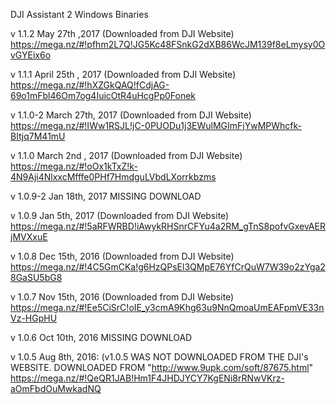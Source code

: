 DJI Assistant 2 Windows Binaries

v 1.1.2 May 27th ,2017 (Downloaded from DJI Website)
https://mega.nz/#!pfhm2L7Q!JG5Kc48FSnkG2dXB86WcJM139f8eLmysy0OvGYEix6o


v 1.1.1 April 25th , 2017 (Downloaded from DJI Website)
https://mega.nz/#!hXZGkQAQ!fCdjAG-69o1mFbl46Om7og4IuicOtR4uHcgPp0Fonek


v 1.1.0-2 March 27th, 2017 (Downloaded from DJI Website)
https://mega.nz/#!IWw1RSJL!jC-0PUODu1j3EWulMGImFjYwMPWhcfk-BItjq7M41mU


v 1.1.0 March 2nd , 2017 (Downloaded from DJI Website)
https://mega.nz/#!oOx1kTxZ!k-4N9Aji4NlxxcMfffe0PHf7HmdguLVbdLXorrkbzms


v 1.0.9-2 Jan 18th, 2017 MISSING DOWNLOAD


v 1.0.9 Jan 5th, 2017 (Downloaded from DJI Website)
https://mega.nz/#!5aRFWRBD!iAwykRHSnrCFYu4a2RM_gTnS8pofvGxevAERjMVXxuE


v 1.0.8 Dec 15th, 2016 (Downloaded from DJI Website)
https://mega.nz/#!4C5GmCKa!g6HzQPsEl3QMpE76YfCrQuW7W39o2zYga28GaSU5bG8


v 1.0.7 Nov 15th, 2016 (Downloaded from DJI Website)
https://mega.nz/#!Ee5CiSrC!oIE_y3cmA9Khg63u9NnQmoaUmEAFpmVE33nVz-HGpHU


v 1.0.6 Oct 10th, 2016 MISSING DOWNLOAD


v 1.0.5 Aug 8th, 2016: (v1.0.5 WAS NOT DOWNLOADED FROM THE DJI's WEBSITE. DOWNLOADED FROM "http://www.9upk.com/soft/87675.html"
https://mega.nz/#!QeQR1JAB!Hm1F4JHDJYCY7KgENi8rRNwVKrz-aOmFbdOuMwkadNQ